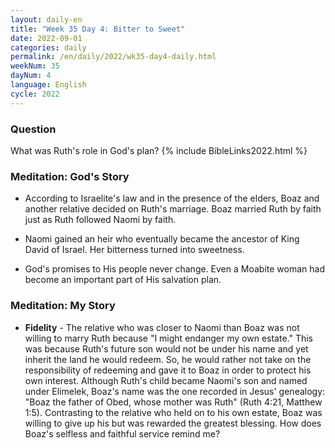 ```yaml
---
layout: daily-en
title: "Week 35 Day 4: Bitter to Sweet"
date: 2022-09-01
categories: daily
permalink: /en/daily/2022/wk35-day4-daily.html
weekNum: 35
dayNum: 4
language: English
cycle: 2022
---
```

### Question     
What was Ruth's role in God's plan?
{% include BibleLinks2022.html %} 

### Meditation: God's Story   
+ According to Israelite's law and in the presence of the elders, Boaz and another relative decided on Ruth's marriage. Boaz married Ruth by faith just as Ruth followed Naomi by faith. 

+ Naomi gained an heir who eventually became the ancestor of King David of Israel. Her bitterness turned into sweetness. 

+ God's promises to His people never change. Even a Moabite woman had become an important part of His salvation plan. 

### Meditation: My Story   
+ **Fidelity** - The relative who was closer to Naomi than Boaz was not willing to marry Ruth because "I might endanger my own estate." This was because Ruth's future son would not be under his name and yet inherit the land he would redeem. So, he would rather not take on the responsibility of redeeming and gave it to Boaz in order to protect his own interest. Although Ruth's child became Naomi's son and named under Elimelek, Boaz's name was the one recorded in Jesus' genealogy: "Boaz the father of Obed, whose mother was Ruth" (Ruth 4:21, Matthew 1:5). Contrasting to the relative who held on to his own estate, Boaz was willing to give up his but was rewarded the greatest blessing. How does Boaz's selfless and faithful service remind me? 
